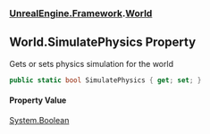 ### [UnrealEngine.Framework](UnrealEngine_Framework.md 'UnrealEngine.Framework').[World](World.md 'UnrealEngine.Framework.World')
## World.SimulatePhysics Property
Gets or sets physics simulation for the world  
```csharp
public static bool SimulatePhysics { get; set; }
```
#### Property Value
[System.Boolean](https://docs.microsoft.com/en-us/dotnet/api/System.Boolean 'System.Boolean')
